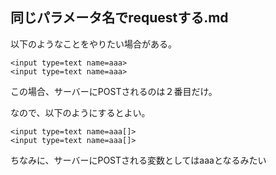 ## 同じパラメータ名でrequestする.md

以下のようなことをやりたい場合がある。

```
<input type=text name=aaa>
<input type=text name=aaa>
```

この場合、サーバーにPOSTされるのは２番目だけ。

なので、以下のようにするとよい。

```
<input type=text name=aaa[]>
<input type=text name=aaa[]>
```

ちなみに、サーバーにPOSTされる変数としてはaaaとなるみたい
